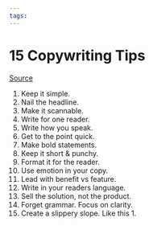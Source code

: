 ```yaml
---
tags: 
---
```

# 15 Copywriting Tips
[Source](https://www.linkedin.com/posts/fatima-rasheed-khan_15-best-copywriting-tips-1-keep-it-simple-activity-7222133491822440448-AxA7?utm_source=share&utm_medium=member_desktop)

1. Keep it simple.  
2. Nail the headline.  
3. Make it scannable.  
4. Write for one reader.  
5. Write how you speak.  
6. Get to the point quick.  
7. Make bold statements.  
8. Keep it short & punchy.  
9. Format it for the reader.  
10. Use emotion in your copy.  
11. Lead with benefit vs feature.  
12. Write in your readers language.  
13. Sell the solution, not the product.  
14. Forget grammar. Focus on clarity.  
15. Create a slippery slope. Like this 1.